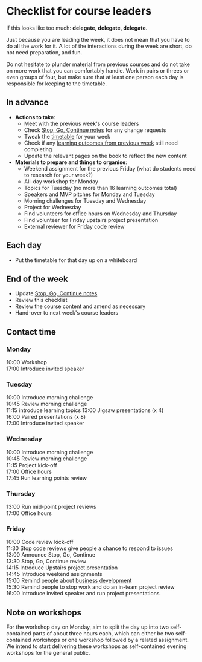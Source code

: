 # Checklist for course leaders

If this looks like too much: **delegate, delegate, delegate**. 

Just because you are leading the week, it does not mean that you have to do all the work for it. A lot of the interactions during the week are short, do not need preparation, and fun.  

Do not hesitate to plunder material from previous courses and do not take on more work that you can comfortably handle. Work in pairs or threes or even groups of four, but make sure that at least one person each day is responsible for keeping to the timetable.

## In advance
+ **Actions to take**:
  + Meet with the previous week's course leaders
  + Check [Stop, Go, Continue notes](../sgc/README.md) for any change requests
  + Tweak the [timetable](../timetable) for your week
  + Check if any [learning outcomes from previous week](../patterns) still need completing
  + Update the relevant pages on the book to reflect the new content
+ **Materials to prepare and things to organise**:
  + Weekend assignment for the previous Friday (what do students need to research for your week?)
  + All-day workshop for Monday
  + Topics for Tuesday (no more than 16 learning outcomes total)
  + Speakers and MVP pitches for Monday and Tuesday
  + Morning challenges for Tuesday and Wednesday
  + Project for Wednesday
  + Find volunteers for office hours on Wednesday and Thursday
  + Find volunteer for Friday upstairs project presentation
  + External reviewer for Friday code review

## Each day
+ Put the timetable for that day up on a whiteboard

## End of the week
+ Update [Stop, Go, Continue notes](../sgc/README.md)    
+ Review this checklist    
+ Review the course content and amend as necessary   
+ Hand-over to next week's course leaders
  
## Contact time

### Monday
10:00 Workshop    
17:00 Introduce invited speaker    

### Tuesday
10:00 Introduce morning challenge    
10:45 Review morning challenge    
11:15 introduce learning topics 
13:00 Jigsaw presentations (x 4)    
16:00 Paired presentations (x 8)    
17:00 Introduce invited speaker    

### Wednesday
10:00 Introduce morning challenge    
10:45 Review morning challenge    
11:15 Project kick-off    
17:00 Office hours    
17:45 Run learning points review    

### Thursday
13:00 Run mid-point project reviews     
17:00 Office hours    

### Friday
10:00 Code review kick-off    
11:30 Stop code reviews give people a chance to respond to issues    
13:00 Announce Stop, Go, Continue    
13:30 Stop, Go, Continue review    
14:15 Introduce Upstairs project presentation    
14:45 Introduce weekend assignments    
15:00 Remind people about [business development](../business/README.md)    
15:30 Remind people to stop work and do an in-team project review    
16:00 Introduce invited speaker and run project presentations    

## Note on workshops
For the workshop day on Monday, aim to split the day up into two self-contained parts of about three hours each, which can either be two self-contained workshops or one workshop followed by a related assignment. We intend to start delivering these workshops as self-contained evening workshops for the general public.
